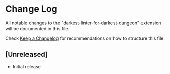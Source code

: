 # Change Log

All notable changes to the "darkest-linter-for-darkest-dungeon" extension will be documented in this file.

Check [Keep a Changelog](http://keepachangelog.com/) for recommendations on how to structure this file.

## [Unreleased]

- Initial release